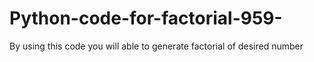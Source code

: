 # Python-code-for-factorial-959-
By using this code you will able to generate factorial of desired number

